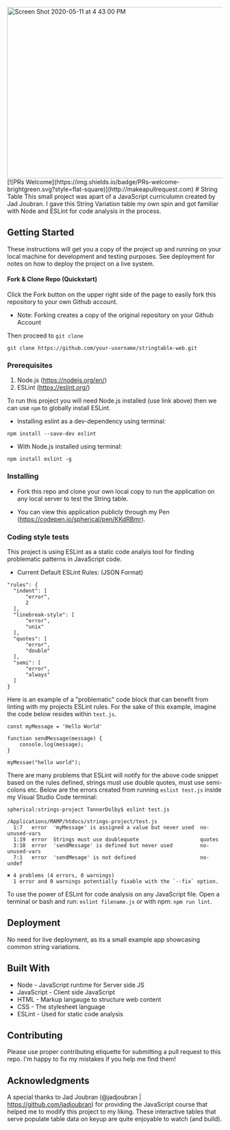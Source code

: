 <img width="600" height="400" alt="Screen Shot 2020-05-11 at 4 43 00 PM" src="https://user-images.githubusercontent.com/48612525/81622693-9280f300-93a6-11ea-9cef-2d0bde30dbe8.png">
[![PRs Welcome](https://img.shields.io/badge/PRs-welcome-brightgreen.svg?style=flat-square)](http://makeapullrequest.com)
# String Table
This small project was apart of a JavaScript curriculumn created by Jad Joubran. I gave this String Variation table my own spin and got familiar with Node and ESLint for code analysis in the process.

## Getting Started
These instructions will get you a copy of the project up and running on your local machine for development and testing purposes. See deployment for notes on how to deploy the project on a live system.

#### Fork & Clone Repo (Quickstart)
Click the Fork button on the upper right side of the page to easily fork this repository to your own Github account. 
 
* Note: Forking creates a copy of the original repository on your Github Account

Then proceed to `git clone`

```
git clone https://github.com/your-username/stringtable-web.git
```

### Prerequisites
1. Node.js (https://nodejs.org/en/)
2. ESLint (https://eslint.org/)

To run this project you will need Node.js installed (use link above) then we can use `npm` to globally install ESLint.

* Installing eslint as a dev-dependency using terminal:
```
npm install --save-dev eslint
```

* With Node.js installed using terminal:
```
npm install eslint -g
```

### Installing

* Fork this repo and clone your own local copy to run the application on any local server to test the String table.

* You can view this application publicly through my Pen (https://codepen.io/spherical/pen/KKdRBmr).

### Coding style tests

This project is using ESLint as a static code analyis tool for finding problematic patterns in JavaScript code. 

* Current Default ESLint Rules: (JSON Format)

```
"rules": {
  "indent": [
	  "error",
	  2
  ],
  "linebreak-style": [
	  "error",
	  "unix"
  ],
  "quotes": [
	  "error",
	  "double"
  ],
  "semi": [
	  "error",
	  "always"
  ]
}
```

Here is an example of a "problematic" code block that can benefit from linting with my projects ESLint rules. For the sake of this example, imagine the code below resides within `test.js`.

```
const myMessage = 'Hello World'

function sendMessage(message) {
    console.log(message);
}

myMessae("hello world");
```

There are many problems that ESLint will notify for the above code snippet based on the rules defined, strings must use double quotes, must use semi-colons etc. Below are the errors created from running `eslist test.js` inside my Visual Studio Code terminal:

```
spherical:strings-project TannerDolby$ eslint test.js

/Applications/MAMP/htdocs/strings-project/test.js
  1:7   error  'myMessage' is assigned a value but never used  no-unused-vars
  1:19  error  Strings must use doublequote                    quotes
  3:10  error  'sendMessage' is defined but never used         no-unused-vars
  7:1   error  'sendMesage' is not defined                     no-undef

✖ 4 problems (4 errors, 0 warnings)
  1 error and 0 warnings potentially fixable with the `--fix` option.

```

To use the power of ESLint for code analysis on any JavaScript file. Open a terminal or bash and run: `eslint filename.js` or with npm: `npm run lint`.

## Deployment
No need for live deployment, as its a small example app showcasing common string variations.

## Built With
* Node - JavaScript runtime for Server side JS
* JavaScript - Client side JavaScript
* HTML - Markup langauge to structure web content
* CSS - The stylesheet language
* ESLint - Used for static code analysis

## Contributing
Please use proper contributing etiquette for submitting a pull request to this repo. I'm happy to fix my mistakes if you help me find them!

## Acknowledgments
A special thanks to Jad Joubran (@jadjoubran | https://github.com/jadjoubran) for providing the JavaScript course that helped me to modify this project to my liking. These interactive tables that serve populate table data on keyup are quite enjoyable to watch (and build).

